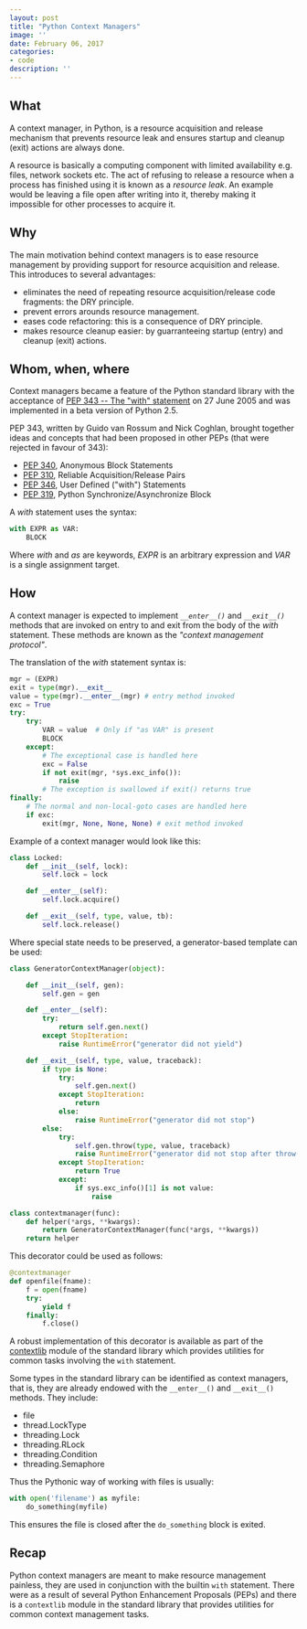 ```yaml
---
layout: post
title: "Python Context Managers"
image: ''
date: February 06, 2017
categories:
- code
description: ''
---
```


## What

A context manager, in Python, is a resource  acquisition and release mechanism that prevents
resource leak and ensures startup and cleanup (exit) actions are always  done.

A resource is basically a computing component with limited availability e.g. files, network sockets
etc. The act of refusing to release a resource when a process has finished using it is known as a
*resource leak*. An example would be leaving a file open after writing into it, thereby making it
impossible for other processes to acquire it.


## Why

The main motivation behind context managers is to ease resource management by providing support
for resource acquisition and release. This introduces to several advantages:

* eliminates the need of repeating resource acquisition/release code fragments: the DRY
      principle.
* prevent errors arounds resource management.
* eases code refactoring: this is a consequence of DRY principle.
* makes resource cleanup easier: by guarranteeing startup (entry) and cleanup (exit) actions.


## Whom, when, where

Context managers became a feature of the Python standard library with the  acceptance of [PEP 343 --
The "with" statement](https://www.python.org/dev/peps/pep-0343/) on 27 June 2005 and was implemented in a beta version of Python 2.5.

PEP 343, written by Guido van Rossum and Nick Coghlan, brought together ideas and concepts that had
been proposed in other PEPs (that were rejected in favour of 343):

* [PEP 340](https://www.python.org/dev/peps/pep-0340/), Anonymous Block Statements
* [PEP 310](https://www.python.org/dev/peps/pep-0310/), Reliable Acquisition/Release Pairs
* [PEP 346](https://www.python.org/dev/peps/pep-0346/), User Defined ("with") Statements
* [PEP 319](https://www.python.org/dev/peps/pep-0319/), Python Synchronize/Asynchronize Block

A *with* statement uses the syntax:

```python
with EXPR as VAR:
    BLOCK
```

Where _with_ and _as_ are keywords, _EXPR_ is an arbitrary expression and _VAR_ is a single
assignment target.


## How

A context manager is expected to implement *`__enter__()`* and *`__exit__()`* methods that are invoked on
entry to and exit from the body of the *with* statement. These methods are known as the _"context
management protocol"_.

The translation of the *with* statement syntax is:

```python
mgr = (EXPR)
exit = type(mgr).__exit__
value = type(mgr).__enter__(mgr) # entry method invoked
exc = True
try:
    try:
        VAR = value  # Only if "as VAR" is present
        BLOCK
    except:
        # The exceptional case is handled here
        exc = False
        if not exit(mgr, *sys.exc_info()):
            raise
        # The exception is swallowed if exit() returns true
finally:
    # The normal and non-local-goto cases are handled here
    if exc:
        exit(mgr, None, None, None) # exit method invoked
```

Example of a context manager would look like this:

```python
class Locked:
    def __init__(self, lock):
        self.lock = lock

    def __enter__(self):
        self.lock.acquire()

    def __exit__(self, type, value, tb):
        self.lock.release()
```

Where special state needs to be preserved, a generator-based template can be used:

```python
class GeneratorContextManager(object):

    def __init__(self, gen):
        self.gen = gen

    def __enter__(self):
        try:
            return self.gen.next()
        except StopIteration:
            raise RuntimeError("generator did not yield")

    def __exit__(self, type, value, traceback):
        if type is None:
            try:
                self.gen.next()
            except StopIteration:
                return
            else:
                raise RuntimeError("generator did not stop")
        else:
            try:
                self.gen.throw(type, value, traceback)
                raise RuntimeError("generator did not stop after throw()")
            except StopIteration:
                return True
            except:
                if sys.exc_info()[1] is not value:
                    raise

class contextmanager(func):
    def helper(*args, **kwargs):
        return GeneratorContextManager(func(*args, **kwargs))
    return helper
```

This decorator could be used as follows:

```python
@contextmanager
def openfile(fname):
    f = open(fname)
    try:
        yield f
    finally:
        f.close()
```

A robust implementation of this decorator is available as part of the [contextlib](https://docs.python.org/3/library/contextlib.html)
module of the standard library which provides utilities for common tasks involving the `with` statement.

Some types in the standard library can be identified as context managers, that is, they are already
endowed with the `__enter__()` and `__exit__()` methods. They include:

- file
- thread.LockType
- threading.Lock
- threading.RLock
- threading.Condition
- threading.Semaphore

Thus the Pythonic way of working with files is usually:

```python
with open('filename') as myfile:
    do_something(myfile)
```
This ensures the file is closed after the `do_something` block is exited.


## Recap

Python context managers are meant to make resource management painless, they are used in conjunction with the builtin `with` statement. There were as a result of several Python Enhancement Proposals (PEPs) and there is a `contextlib` module in the standard library that provides utilities for common context management tasks.
